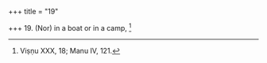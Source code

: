 +++
title = "19"

+++
19. (Nor) in a boat or in a camp, [^14] 


[^14]:  Viṣṇu XXX, 18; Manu IV, 121.
